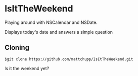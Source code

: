 # IsItTheWeekend

Playing around with NSCalendar and NSDate. 

Displays today's date and answers a simple question

## Cloning

    $git clone https://github.com/mattchupp/IsItTheWeekend.git


Is it the weekend yet?
